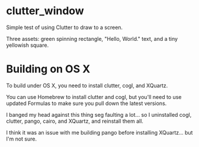 clutter_window
==============

Simple test of using Clutter to draw to a screen.

Three assets: green spinning rectangle, "Hello, World." text, and a tiny yellowish square.


Building on OS X
================

To build under OS X, you need to install clutter, cogl, and XQuartz.

You can use Homebrew to install clutter and cogl, but you'll need to use updated Formulas to make sure you pull down the latest versions.

I banged my head against this thing seg faulting a lot... so I uninstalled cogl, clutter, pango, cairo, and XQuartz, and reinstall them all.

I think it was an issue with me building pango before installing XQuartz... but I'm not sure.